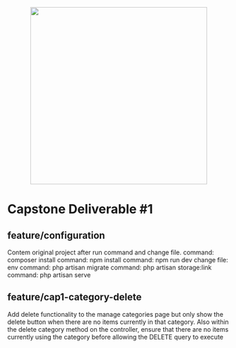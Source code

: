 <p align="center"><a href="https://laravel.com" target="_blank"><img src="https://raw.githubusercontent.com/laravel/art/master/logo-lockup/5%20SVG/2%20CMYK/1%20Full%20Color/laravel-logolockup-cmyk-red.svg" width="400"></a></p>

# Capstone Deliverable #1

## feature/configuration
Contem original project after run command and change file.
command: composer install
command: npm install
command: npm run dev
change file: env
command: php artisan migrate
command: php artisan storage:link
command: php artisan serve

## feature/cap1-category-delete
Add delete functionality to the manage categories page but only show the delete button 
when there are no items currently in that category. Also within the delete category method on 
the controller, ensure that there are no items currently using the category before allowing the 
DELETE query to execute
